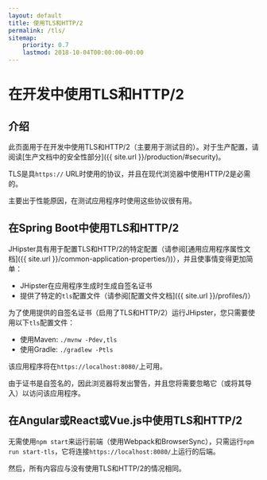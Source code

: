 ```yaml
---
layout: default
title: 使用TLS和HTTP/2
permalink: /tls/
sitemap:
    priority: 0.7
    lastmod: 2018-10-04T00:00:00-00:00
---
```


# <i class="fa fa-lock"></i> 在开发中使用TLS和HTTP/2

## 介绍

此页面用于在开发中使用TLS和HTTP/2（主要用于测试目的）。对于生产配置，请阅读[生产文档中的安全性部分]({{ site.url }}/production/#security)。

TLS是具`https://` URL时使用的协议，并且在现代浏览器中使用HTTP/2是必需的。

主要出于性能原因，在测试应用程序时使用这些协议很有用。

## 在Spring Boot中使用TLS和HTTP/2

JHipster具有用于配置TLS和HTTP/2的特定配置（请参阅[通用应用程序属性文档]({{ site.url }}/common-application-properties/))），并且使事情变得更加简单：

- JHipster在应用程序生成时生成自签名证书
- 提供了特定的`tls`配置文件（请参阅[配置文件文档]({{ site.url }}/profiles/)）

为了使用提供的自签名证书（启用了TLS和HTTP/2）运行JHipster，您只需要使用以下`tls`配置文件：

*   使用Maven: `./mvnw -Pdev,tls`
*   使用Gradle: `./gradlew -Ptls`

该应用程序将在`https://localhost:8080/`上可用。

由于证书是自签名的，因此浏览器将发出警告，并且您将需要忽略它（或将其导入）以访问该应用程序。

## 在Angular或React或Vue.js中使用TLS和HTTP/2

无需使用`npm start`来运行前端（使用Webpack和BrowserSync），只需运行`npm run start-tls`，它将连接`https://localhost:8080/`上运行的后端。

然后，所有内容应与没有使用TLS和HTTP/2的情况相同。